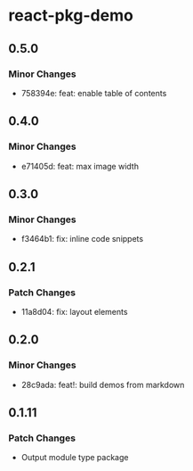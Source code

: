 # react-pkg-demo

## 0.5.0

### Minor Changes

- 758394e: feat: enable table of contents

## 0.4.0

### Minor Changes

- e71405d: feat: max image width

## 0.3.0

### Minor Changes

- f3464b1: fix: inline code snippets

## 0.2.1

### Patch Changes

- 11a8d04: fix: layout elements

## 0.2.0

### Minor Changes

- 28c9ada: feat!: build demos from markdown

## 0.1.11

### Patch Changes

- Output module type package
